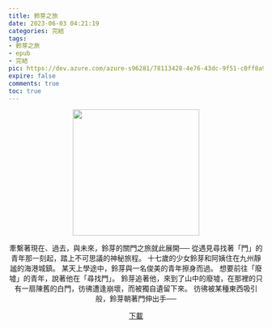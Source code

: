 ```yaml
---
title: 鈴芽之旅
date: 2023-06-03 04:21:19
categories: 完結
tags:
- 鈴芽之旅
- epub
- 完結
pic: https://dev.azure.com/azure-s96281/78113428-4e76-43dc-9f51-c0ff8a913055/_apis/git/repositories/a379171b-de46-4c10-9b0d-00da23959885/items?path=/Epub%20Cover/%E9%88%B4%E8%8A%BD%E4%B9%8B%E6%97%85.jpg&versionDescriptor%5BversionOptions%5D=0&versionDescriptor%5BversionType%5D=0&versionDescriptor%5Bversion%5D=main&resolveLfs=true&%24format=octetStream&api-version=5.0
expire: false
comments: true
toc: true
---
```


<div style="text-align:center" class="kratos-post-content">

<img width="250px" src="https://dev.azure.com/azure-s96281/78113428-4e76-43dc-9f51-c0ff8a913055/_apis/git/repositories/a379171b-de46-4c10-9b0d-00da23959885/items?path=/Epub%20Cover/%E9%88%B4%E8%8A%BD%E4%B9%8B%E6%97%85.jpg&versionDescriptor%5BversionOptions%5D=0&versionDescriptor%5BversionType%5D=0&versionDescriptor%5Bversion%5D=main&resolveLfs=true&%24format=octetStream&api-version=5.0">

<p>
牽繫著現在、過去，與未來，鈴芽的關門之旅就此展開──
從遇見尋找著「門」的青年那一刻起，踏上不可思議的神秘旅程。
十七歲的少女鈴芽和阿姨住在九州靜謐的海港城鎮。
某天上學途中，鈴芽與一名俊美的青年擦身而過。
想要前往「廢墟」的青年，說著他在「尋找門」。
鈴芽追著他，來到了山中的廢墟，在那裡的只有一扇陳舊的白門，彷彿遭逢崩壞，而被獨自遺留下來。
彷彿被某種東西吸引般，鈴芽朝著門伸出手──
</p>

<p>
<a href="https://epubdatabase.azurewebsites.net/EBOOKS/EPUB/完結/鈴芽之旅/%E9%88%B4%E8%8A%BD%E4%B9%8B%E6%97%85.epub?download=1">下載</a>
</p>

</div>
